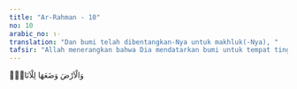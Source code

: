 ```yaml
---
title: "Ar-Rahman - 10"
no: 10
arabic_no: ١٠
translation: "Dan bumi telah dibentangkan-Nya untuk makhluk(-Nya), "
tafsir: "Allah menerangkan bahwa Dia mendatarkan bumi untuk tempat tinggal binatang, dan semua jenis yang mempunyai roh dan di bumi itu tempat kehidupan untuk dapat mengambil manfaat dari benda-benda di permukaan bumi dan yang berada di dalam perutnya,"
---
```

وَالْاَرْضَ وَضَعَهَا لِلْاَنَامِۙ  
